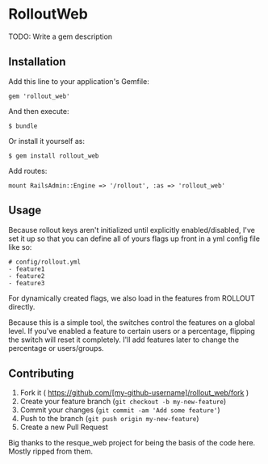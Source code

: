 # RolloutWeb

TODO: Write a gem description

## Installation

Add this line to your application's Gemfile:

    gem 'rollout_web'

And then execute:

    $ bundle

Or install it yourself as:

    $ gem install rollout_web

Add routes:

    mount RailsAdmin::Engine => '/rollout', :as => 'rollout_web'
    
## Usage

Because rollout keys aren't initialized until explicitly enabled/disabled, I've set it up so that you can define all of yours flags up front in a yml config file like so:

    # config/rollout.yml
    - feature1
    - feature2
    - feature3

For dynamically created flags, we also load in the features from ROLLOUT directly.

Because this is a simple tool, the switches control the features on a global level.  If you've enabled a feature to certain users or a percentage, flipping the switch will reset it completely.  I'll add features later to change the percentage or users/groups.

## Contributing

1. Fork it ( https://github.com/[my-github-username]/rollout_web/fork )
2. Create your feature branch (`git checkout -b my-new-feature`)
3. Commit your changes (`git commit -am 'Add some feature'`)
4. Push to the branch (`git push origin my-new-feature`)
5. Create a new Pull Request

Big thanks to the resque_web project for being the basis of the code here.  Mostly ripped from them.
